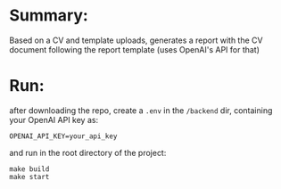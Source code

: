 # Summary:

Based on a CV and template uploads, generates a report with the CV document following the report template (uses OpenAI's API for that)

# Run:

after downloading the repo, create a `.env` in the `/backend` dir, containing your OpenAI API key as:

```
OPENAI_API_KEY=your_api_key
```

and run in the root directory of the project:

```
make build
make start
```
